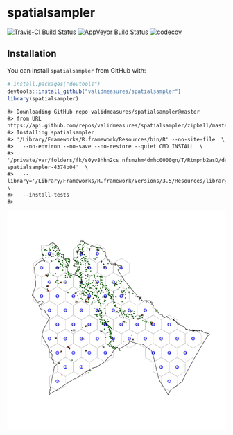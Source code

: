 
<!-- README.md is generated from README.Rmd. Please edit that file -->

# spatialsampler

[![Travis-CI Build
Status](https://travis-ci.org/validmeasures/spatialsampler.svg?branch=master)](https://travis-ci.org/validmeasures/spatialsampler)
[![AppVeyor Build
Status](https://ci.appveyor.com/api/projects/status/github/validmeasures/spatialsampler?branch=master&svg=true)](https://ci.appveyor.com/project/validmeasures/spatialsampler)
[![codecov](https://codecov.io/gh/validmeasures/spatialsampler/branch/master/graph/badge.svg)](https://codecov.io/gh/validmeasures/spatialsampler)

## Installation

You can install `spatialsampler` from GitHub with:

``` r
# install.packages("devtools")
devtools::install_github("validmeasures/spatialsampler")
library(spatialsampler)
```

    #> Downloading GitHub repo validmeasures/spatialsampler@master
    #> from URL https://api.github.com/repos/validmeasures/spatialsampler/zipball/master
    #> Installing spatialsampler
    #> '/Library/Frameworks/R.framework/Resources/bin/R' --no-site-file  \
    #>   --no-environ --no-save --no-restore --quiet CMD INSTALL  \
    #>   '/private/var/folders/fk/s0yv8hhn2cs_nfsmzhm4dmhc0000gn/T/Rtmpnb2asD/devtools7c28418ffae9/validmeasures-spatialsampler-4374b04'  \
    #>   --library='/Library/Frameworks/R.framework/Versions/3.5/Resources/library'  \
    #>   --install-tests
    #> 

<img src="man/figures/README-unnamed-chunk-3-1.png" title="Sampling map of Sennar at d = 15 kms" alt="Sampling map of Sennar at d = 15 kms" style="display: block; margin: auto;" />
